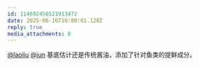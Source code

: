```yaml
---
id: 114692456521913472
date: 2025-06-16T10:00:01.128Z
reply: true
media_attachments: 0
---
```


[@laoliu](https://l22.org/@laoliu) [@jun](https://social.luzhaojun.com/@jun) 基底估计还是传统酱油，添加了针对鱼类的提鲜成分。

